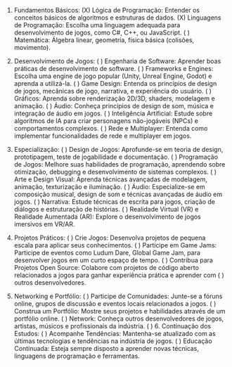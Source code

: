 1. Fundamentos Básicos:
(X) Lógica de Programação: Entender os conceitos básicos de algoritmos e estruturas de dados.
(X) Linguagens de Programação: Escolha uma linguagem adequada para desenvolvimento de jogos, como C#, C++, ou JavaScript.
( ) Matemática: Álgebra linear, geometria, física básica (colisões, movimento).

2. Desenvolvimento de Jogos:
( ) Engenharia de Software: Aprender boas práticas de desenvolvimento de software.
( ) Frameworks e Engines: Escolha uma engine de jogo popular (Unity, Unreal Engine, Godot) e aprenda a utilizá-la.
( ) Game Design: Entenda os princípios de design de jogos, mecânicas de jogo, narrativa, e experiência do usuário.
( ) Gráficos: Aprenda sobre renderização 2D/3D, shaders, modelagem e animação.
( ) Áudio: Conheça princípios de design de som, música e integração de áudio em jogos.
( ) Inteligência Artificial: Estude sobre algoritmos de IA para criar personagens não-jogáveis (NPCs) e comportamentos complexos.
( ) Rede e Multiplayer: Entenda como implementar funcionalidades de rede e multiplayer em jogos.

3. Especialização:
( ) Design de Jogos: Aprofunde-se em teoria de design, prototipagem, teste de jogabilidade e documentação.
( ) Programação de Jogos: Melhore suas habilidades de programação, aprendendo sobre otimização, debugging e desenvolvimento de sistemas complexos.
( ) Arte e Design Visual: Aprenda técnicas avançadas de modelagem, animação, texturização e iluminação.
( ) Áudio: Especialize-se em composição musical, design de som e técnicas avançadas de áudio em jogos.
( ) Narrativa: Estude técnicas de escrita para jogos, criação de diálogos e estruturação de histórias.
( ) Realidade Virtual (VR) e Realidade Aumentada (AR): Explore o desenvolvimento de jogos imersivos em VR/AR.

4. Projetos Práticos:
( ) Crie Jogos: Desenvolva projetos de pequena escala para aplicar seus conhecimentos.
( ) Participe em Game Jams: Participe de eventos como Ludum Dare, Global Game Jam, para desenvolver jogos em um curto espaço de tempo.
( ) Contribua para Projetos Open Source: Colabore com projetos de código aberto relacionados a jogos para ganhar experiência prática e aprender com ( ) outros desenvolvedores.

5. Networking e Portfólio:
( ) Participe de Comunidades: Junte-se a fóruns online, grupos de discussão e eventos locais relacionados a jogos.
( ) Construa um Portfólio: Mostre seus projetos e habilidades através de um portfólio online.
( ) Network: Conheça outros desenvolvedores de jogos, artistas, músicos e profissionais da indústria.
( ) 6. Continuação dos Estudos:
( ) Acompanhe Tendências: Mantenha-se atualizado com as últimas tecnologias e tendências na indústria de jogos.
( ) Educação Continuada: Esteja sempre disposto a aprender novas técnicas, linguagens de programação e ferramentas.